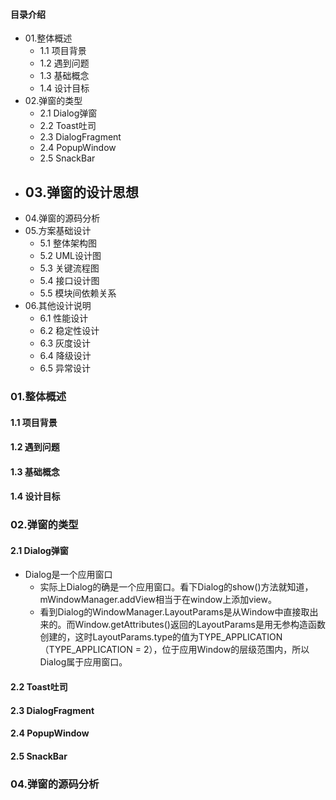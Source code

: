 #### 目录介绍
- 01.整体概述
    - 1.1 项目背景
    - 1.2 遇到问题
    - 1.3 基础概念
    - 1.4 设计目标
- 02.弹窗的类型
    - 2.1 Dialog弹窗
    - 2.2 Toast吐司
    - 2.3 DialogFragment
    - 2.4 PopupWindow
    - 2.5 SnackBar
- 03.弹窗的设计思想
    - 
- 04.弹窗的源码分析
- 05.方案基础设计
    - 5.1 整体架构图
    - 5.2 UML设计图
    - 5.3 关键流程图
    - 5.4 接口设计图
    - 5.5 模块间依赖关系
- 06.其他设计说明
    - 6.1 性能设计
    - 6.2 稳定性设计
    - 6.3 灰度设计
    - 6.4 降级设计
    - 6.5 异常设计



### 01.整体概述
#### 1.1 项目背景


#### 1.2 遇到问题


#### 1.3 基础概念



#### 1.4 设计目标


### 02.弹窗的类型
#### 2.1 Dialog弹窗
- Dialog是一个应用窗口
    - 实际上Dialog的确是一个应用窗口。看下Dialog的show()方法就知道，mWindowManager.addView相当于在window上添加view。
    - 看到Dialog的WindowManager.LayoutParams是从Window中直接取出来的。而Window.getAttributes()返回的LayoutParams是用无参构造函数创建的，这时LayoutParams.type的值为TYPE_APPLICATION（TYPE_APPLICATION = 2），位于应用Window的层级范围内，所以Dialog属于应用窗口。


#### 2.2 Toast吐司


#### 2.3 DialogFragment


#### 2.4 PopupWindow


#### 2.5 SnackBar


### 04.弹窗的源码分析





